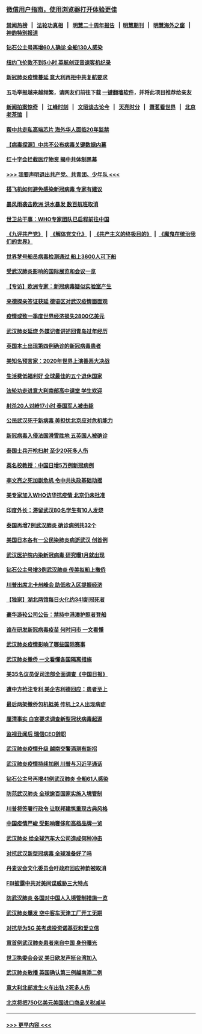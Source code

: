 ### [微信用户指南，使用浏览器打开体验更佳](https://github.com/gfw-breaker/banned-news1/blob/master/indexes/wechat-guide.md?t=0)
#### [禁闻热榜](热点新闻.md?t=0)  &nbsp;&nbsp;|&nbsp;&nbsp; [法轮功真相](https://github.com/gfw-breaker/truth/blob/master/README.md?t=0) &nbsp;&nbsp;|&nbsp;&nbsp; [明慧二十周年报告](https://github.com/gfw-breaker/mh-reports/blob/master/README.md?t=0) &nbsp;&nbsp;|&nbsp;&nbsp;[明慧期刊](https://github.com/gfw-breaker/mh-qikan) &nbsp;&nbsp;|&nbsp;&nbsp; [明慧海外之窗](https://github.com/gfw-breaker/mh-news/blob/master/README.md?t=0) &nbsp;&nbsp;|&nbsp;&nbsp; [神韵特别报道](https://github.com/gfw-breaker/mh-news/blob/master/shenyun.md?t=0)
#### [钻石公主号再增60人确诊 全船130人感染](../pages/nsc418/n11857366.md?t=02101744) 
#### [纽约飞伦敦不到5小时 英航创亚音速客机纪录](../pages/nsc418/n11857405.md?t=02101744) 
#### [新冠肺炎疫情蔓延 意大利再拒中共复航要求](../pages/nsc418/n11857200.md?t=02101744) 
#### 五毛举报越来越频繁，请网友们前往下载 [一键翻墙软件](https://github.com/gfw-breaker/ssr-accounts)，并将此项目推荐给亲友
#### [新闻拍案惊奇](https://github.com/gfw-breaker/banned-news1/blob/master/pages/link4.md) &nbsp;&nbsp;|&nbsp;&nbsp; [江峰时刻](https://github.com/gfw-breaker/banned-news1/blob/master/pages/link4.md) &nbsp;&nbsp;|&nbsp;&nbsp; [文昭谈古论今](https://github.com/gfw-breaker/banned-news1/blob/master/pages/link4.md) &nbsp;&nbsp;|&nbsp;&nbsp; [天亮时分](https://github.com/gfw-breaker/banned-news1/blob/master/pages/link4.md) &nbsp;&nbsp;|&nbsp;&nbsp; [萧茗看世界](https://github.com/gfw-breaker/banned-news1/blob/master/pages/link4.md) &nbsp;&nbsp;|&nbsp;&nbsp; [北京老茶馆](https://github.com/gfw-breaker/banned-news1/blob/master/pages/link4.md) &nbsp;&nbsp;|&nbsp;&nbsp; 
#### [帮中共走私高端芯片 海外华人面临20年监禁](../pages/nsc418/n11855016.md?t=02101744) 
#### [【病毒探源】中共不公布病毒关键数据内幕](../pages/nsc418/n11856584.md?t=02101744) 
#### [红十字会拦截医疗物资 揭中共体制黑幕](../pages/nsc418/n11856750.md?t=02101744) 
#### [>>> 我要声明退出共产党、共青团、少年队 <<<](https://github.com/begood0513/goodnews/blob/master/quit/letter.md) 
#### [搭飞机如何避免感染新冠病毒 专家有建议](../pages/nsc418/n11853427.md?t=02101744) 
#### [暴风雨袭击欧洲 洪水暴发 数百航班取消](../pages/nsc418/n11856453.md?t=02101744) 
#### [世卫总干事：WHO专家团队已启程前往中国](../pages/nsc418/n11856612.md?t=02101744) 
#### [《九评共产党》](https://github.com/begood0513/9ping.md/blob/master/README.md) &nbsp;|&nbsp; [《解体党文化》](../../../../jtdwh.md/blob/master/README.md)  &nbsp;|&nbsp; [《共产主义的终极目的》](../../../../gczydzjmd.md/blob/master/README.md) &nbsp;|&nbsp; [《魔鬼在统治我们的世界》](../../../../mgztzwmdsj.md/blob/master/README.md) 
#### [世界梦号船员病毒检测通过 船上3600人可下船](../pages/nsc418/n11856520.md?t=02101744) 
#### [受武汉肺炎影响的国际展览和会议一览](../pages/nsc418/n11856420.md?t=02101744) 
#### [【专访】欧洲专家：新冠病毒疑似实验室产生](../pages/nsc418/n11856378.md?t=02101744) 
#### [来德探亲签证获延 德语区对武汉疫情面面观](../pages/nsc418/n11856283.md?t=02101744) 
#### [疫情或致一季度世界经济损失2800亿美元](../pages/nsc418/n11855639.md?t=02101744) 
#### [武汉肺炎延烧 外媒记者讲述回青岛过年经历](../pages/nsc418/n11856159.md?t=02101744) 
#### [英国本土出现第四例确诊的新冠病毒患者](../pages/nsc418/n11855930.md?t=02101744) 
#### [美知名预言家：2020年世界上演善恶大决战](../pages/nsc418/n11855418.md?t=02101744) 
#### [生活费低福利好 全球最佳的五个退休国家](../pages/nsc418/n11848347.md?t=02101744) 
#### [法轮功走进意大利南部高中课堂 学生欢迎](../pages/nsc418/n11853859.md?t=02101744) 
#### [射杀20人对峙17小时 泰国军人被击毙](../pages/nsc418/n11854869.md?t=02101744) 
#### [公民武汉死于新病毒 美担忧北京应对危机能力](../pages/nsc418/n11854331.md?t=02101744) 
#### [新冠病毒入侵法国滑雪胜地 五英国人被确诊](../pages/nsc418/n11854307.md?t=02101744) 
#### [泰国士兵开枪扫射 至少20死多人伤](../pages/nsc418/n11854276.md?t=02101744) 
#### [英名校教授：中国日增5万例新冠病例](../pages/nsc418/n11854174.md?t=02101744) 
#### [李文亮之死加剧危机 令中共执政基础动摇](../pages/nsc418/n11854003.md?t=02101744) 
#### [美专家加入WHO访华抗疫情 北京仍未批准](../pages/nsc418/n11854043.md?t=02101744) 
#### [印度外长：滞留武汉80名学生有10人发烧](../pages/nsc418/n11853821.md?t=02101744) 
#### [泰国再增7例武汉肺炎 确诊病例共32个](../pages/nsc418/n11853808.md?t=02101744) 
#### [美国日本各有一公民染肺炎病逝武汉 创首例](../pages/nsc418/n11853509.md?t=02101744) 
#### [武汉医护院内染新冠病毒 研究曝1月就出现](../pages/nsc418/n11852928.md?t=02101744) 
#### [钻石公主号增3例武汉肺炎 传美拟船上撤侨](../pages/nsc418/n11853240.md?t=02101744) 
#### [川普出席北卡州峰会 助低收入区提振经济](../pages/nsc418/n11853232.md?t=02101744) 
#### [【独家】湖北两馆每日火化约341新冠死者](../pages/nsc418/n11845444.md?t=02101744) 
#### [豪华游轮公司公告：禁持中港澳护照者登船](../pages/nsc418/n11852761.md?t=02101744) 
#### [谁在研发新冠病毒疫苗 何时问市 一文看懂](../pages/nsc418/n11852840.md?t=02101744) 
#### [武汉肺炎疫情影响了哪些国际赛事](../pages/nsc418/n11852441.md?t=02101744) 
#### [武汉肺炎撤侨 一文看懂各国隔离措施](../pages/nsc418/n11844216.md?t=02101744) 
#### [美35名议员促司法部全面调查《中国日报》](../pages/nsc418/n11852435.md?t=02101744) 
#### [遭中方抢注专利 美企吉利德回应：患者至上](../pages/nsc418/n11852037.md?t=02101744) 
#### [最后两架撤侨包机抵美 传机上2人出现病症](../pages/nsc418/n11852173.md?t=02101744) 
#### [厘清事实 白宫要求调查新型冠状病毒起源](../pages/nsc418/n11852106.md?t=02101744) 
#### [监视丑闻后 瑞信CEO辞职](../pages/nsc418/n11852127.md?t=02101744) 
#### [武汉肺炎疫情升级 越南交警酒测有新招](../pages/nsc418/n11851632.md?t=02101744) 
#### [武汉肺炎疫情持续加剧 川普与习近平通话](../pages/nsc418/n11851613.md?t=02101744) 
#### [钻石公主号再增41例武汉肺炎 全船61人感染](../pages/nsc418/n11850401.md?t=02101744) 
#### [防范武汉肺炎 全球逾百国家实施入境管制](../pages/nsc418/n11850557.md?t=02101744) 
#### [川普将签署行政令 让联邦建筑重现古典风格](../pages/nsc418/n11850654.md?t=02101744) 
#### [中国疫情严峻 受影响奢侈和高档品牌一览](../pages/nsc418/n11850319.md?t=02101744) 
#### [武汉肺炎 给全球汽车大公司造成何种冲击](../pages/nsc418/n11850056.md?t=02101744) 
#### [对抗武汉新型冠病毒 全球准备好了吗](../pages/nsc418/n11850142.md?t=02101744) 
#### [丹麦议会文化委员会吁政府回应神韵被取消](../pages/nsc418/n11849312.md?t=02101744) 
#### [FBI披露中共对美间谍威胁三大特点](../pages/nsc418/n11849700.md?t=02101744) 
#### [防武汉肺炎 各国对中国人入境管制措施一览](../pages/nsc418/n11838726.md?t=02101744) 
#### [武汉肺炎爆发 空中客车天津工厂开工无期](../pages/nsc418/n11849634.md?t=02101744) 
#### [对抗华为5G 美考虑投资诺基亚和爱立信](../pages/nsc418/n11849510.md?t=02101744) 
#### [意首例武汉肺炎患者来自中国 身份曝光](../pages/nsc418/n11849454.md?t=02101744) 
#### [世卫执委会会议 美日欧发声挺台湾加入](../pages/nsc418/n11849433.md?t=02101744) 
#### [武汉肺炎散播 英国确认第三例越南添二例](../pages/nsc418/n11849439.md?t=02101744) 
#### [意大利北部发生火车出轨 2死多人伤](../pages/nsc418/n11848999.md?t=02101744) 
#### [北京将把750亿美元美国进口商品关税减半](../pages/nsc418/n11848896.md?t=02101744) 

----
#### [ >>> 更早内容 <<< ](../indexes/nsc418-earlier.md)
